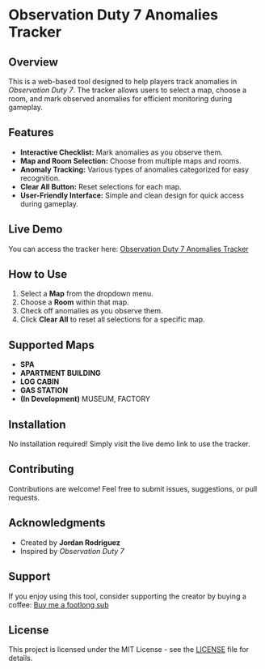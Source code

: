 # Observation Duty 7 Anomalies Tracker

## Overview
This is a web-based tool designed to help players track anomalies in *Observation Duty 7*. The tracker allows users to select a map, choose a room, and mark observed anomalies for efficient monitoring during gameplay.

## Features
- **Interactive Checklist:** Mark anomalies as you observe them.
- **Map and Room Selection:** Choose from multiple maps and rooms.
- **Anomaly Tracking:** Various types of anomalies categorized for easy recognition.
- **Clear All Button:** Reset selections for each map.
- **User-Friendly Interface:** Simple and clean design for quick access during gameplay.

## Live Demo
You can access the tracker here: [Observation Duty 7 Anomalies Tracker](https://gm-linux.github.io/ObservationDutyChecklist/)

## How to Use
1. Select a **Map** from the dropdown menu.
2. Choose a **Room** within that map.
3. Check off anomalies as you observe them.
4. Click **Clear All** to reset all selections for a specific map.

## Supported Maps
- **SPA**
- **APARTMENT BUILDING**
- **LOG CABIN**
- **GAS STATION**
- **(In Development)** MUSEUM, FACTORY

## Installation
No installation required! Simply visit the live demo link to use the tracker.

## Contributing
Contributions are welcome! Feel free to submit issues, suggestions, or pull requests.

## Acknowledgments
- Created by **Jordan Rodriguez**
- Inspired by *Observation Duty 7*

## Support
If you enjoy using this tool, consider supporting the creator by buying a coffee:
[Buy me a footlong sub](https://www.buymeacoffee.com/jrodriguez)

## License
This project is licensed under the MIT License - see the [LICENSE](LICENSE) file for details.
